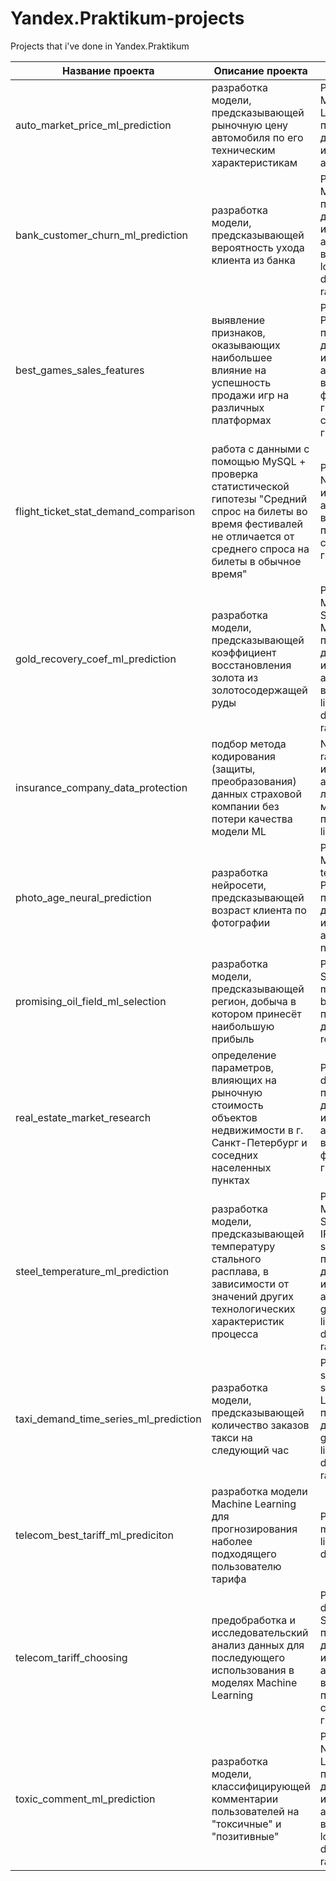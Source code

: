 # Yandex.Praktikum-projects

Projects that i've done in Yandex.Praktikum

Название проекта | Описание проекта | Стек | Проект
---------------- | ---------------- | ---- | ------
auto_market_price_ml_prediction | разработка модели, предсказывающей рыночную цену автомобиля по его техническим характеристикам | Pandas, NumPy, MatPlotLib, sklearn, LightGBM, предобработка данных, исследовательский анализ данных | https://git.io/JIqc6
bank_customer_churn_ml_prediction | разработка модели, предсказывающей вероятность ухода клиента из банка | Pandas, NumPy, MatPlotLib, sklearn, предобработка данных, исследовательский анализ данных, визуализация, logistic regression, decision tree, random forest | https://git.io/JIqc1
best_games_sales_features | выявление признаков, оказывающих наибольшее влияние на успешность продажи игр на различных платформах | Pandas, MatPlotLib, PyMystem3, SciPy, предобработка данных, исследовательский анализ данных, визуализация, формулирование гипотез, проверка статистических гипотез | https://git.io/JIqCB
flight_ticket_stat_demand_comparison | работа с данными с помощью MySQL + проверка статистической гипотезы "Средний спрос на билеты во время фестивалей не отличается от среднего спроса на билеты в обычное время" | Pandas, MatPlotLib, NumPy, SciPy, исследовательский анализ данных, визуализация, проверка статистических гипотез | https://git.io/JIqCS
gold_recovery_coef_ml_prediction | разработка модели, предсказывающей коэффициент восстановления золота из золотосодержащей руды | Pandas, NumPy, Math, SciPy, Seaborn, MatPlotLib, sklearn, предобработка данных, исследовательский анализ данных, визуализация, linear regression, decision tree, random forest | https://git.io/JIqCx
insurance_company_data_protection | подбор метода кодирования (защиты, преобразования) данных страховой компании без потери качества модели ML | NumPy, MatPlotLib, random, sklearn, исследовательский анализ данных, линейная алгебра, математические преобразования, linear regression | https://git.io/JIqW5
photo_age_neural_prediction | разработка нейросети, предсказывающей возраст клиента по фотографии | Pandas, NumPy, MatPlotLib, tensorflow, keras, PIL, re, предобработка данных, исследовательский анализ данных, neural network | https://git.io/JIqlk
promising_oil_field_ml_selection | разработка модели, предсказывающей регион, добыча в котором принесёт наибольшую прибыль | Pandas, NumPy, SciPy, MatPlotLib, math, sklearn, bootstrap, предобработка данных, linear regression | https://git.io/JIqlB
real_estate_market_research | определение параметров, влияющих на рыночную стоимость объектов недвижимости в г. Санкт-Петербург и соседних населенных пунктах | Pandas, MatPlotLib, datetime, предобработка данных, исследовательский анализ данных, визуализация, формулирование гипотез | https://git.io/JIql0
steel_temperature_ml_prediction | разработка модели, предсказывающей температуру стального расплава, в зависимости от значений других технологических характеристик процесса | Pandas, NumPy, MatPlotLib, Seaborn, datetime, IPython, Re, time, sklearn, LightGBM, предобработка данных, исследовательский анализ данных, gradient boosting, linear regression, decision tree, random forest | https://git.io/JIqlg
taxi_demand_time_series_ml_prediction | разработка модели, предсказывающей количество заказов такси на следующий час | Pandas, MatPlotLib, sklearn, statsmodels, LightGBM, предобработка данных, time series, gradient boosting, linear regression, decision tree, random forest | https://git.io/JIqlV
telecom_best_tariff_ml_prediciton | разработка модели Machine Learning для прогнозирования наболее подходящего пользователю тарифа | Pandas, sklearn, machine learning, linear regression, decision tree | https://git.io/JIqlo
telecom_tariff_choosing | предобработка и исследовательский анализ данных для последующего использования в моделях Machine Learning | Pandas, MatPlotLib, datetime, math, SciPy, предобработка данных, исследовательский анализ данных, визуализация, проверка статистических гипотез | https://git.io/JIqli
toxic_comment_ml_prediction | разработка модели, классифицирующей комментарии пользователей на "токсичные" и "позитивные" | Pandas, NumPy, Re, NLTK, sklearn, LightGBM, предобработка данных, исследовательский анализ данных, визуализация, logistic regression, decision tree, random forest | https://git.io/JIql1
